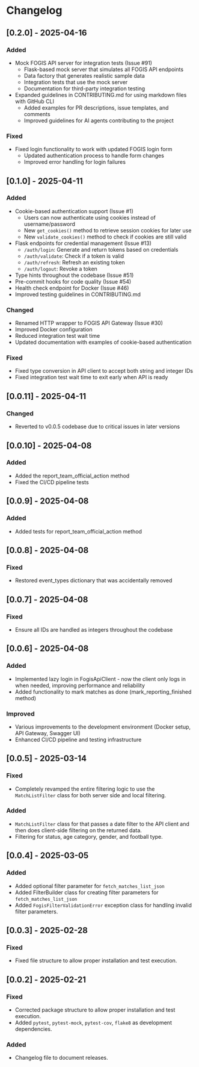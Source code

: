 # Changelog

## [0.2.0] - 2025-04-16

### Added
- Mock FOGIS API server for integration tests (Issue #91)
  - Flask-based mock server that simulates all FOGIS API endpoints
  - Data factory that generates realistic sample data
  - Integration tests that use the mock server
  - Documentation for third-party integration testing
- Expanded guidelines in CONTRIBUTING.md for using markdown files with GitHub CLI
  - Added examples for PR descriptions, issue templates, and comments
  - Improved guidelines for AI agents contributing to the project

### Fixed
- Fixed login functionality to work with updated FOGIS login form
  - Updated authentication process to handle form changes
  - Improved error handling for login failures

## [0.1.0] - 2025-04-11

### Added
- Cookie-based authentication support (Issue #1)
  - Users can now authenticate using cookies instead of username/password
  - New `get_cookies()` method to retrieve session cookies for later use
  - New `validate_cookies()` method to check if cookies are still valid
- Flask endpoints for credential management (Issue #13)
  - `/auth/login`: Generate and return tokens based on credentials
  - `/auth/validate`: Check if a token is valid
  - `/auth/refresh`: Refresh an existing token
  - `/auth/logout`: Revoke a token
- Type hints throughout the codebase (Issue #51)
- Pre-commit hooks for code quality (Issue #54)
- Health check endpoint for Docker (Issue #46)
- Improved testing guidelines in CONTRIBUTING.md

### Changed
- Renamed HTTP wrapper to FOGIS API Gateway (Issue #30)
- Improved Docker configuration
- Reduced integration test wait time
- Updated documentation with examples of cookie-based authentication

### Fixed
- Fixed type conversion in API client to accept both string and integer IDs
- Fixed integration test wait time to exit early when API is ready

## [0.0.11] - 2025-04-11

### Changed
- Reverted to v0.0.5 codebase due to critical issues in later versions

## [0.0.10] - 2025-04-08

### Added
- Added the report_team_official_action method
- Fixed the CI/CD pipeline tests

## [0.0.9] - 2025-04-08

### Added
- Added tests for report_team_official_action method

## [0.0.8] - 2025-04-08

### Fixed
- Restored event_types dictionary that was accidentally removed

## [0.0.7] - 2025-04-08

### Fixed
- Ensure all IDs are handled as integers throughout the codebase

## [0.0.6] - 2025-04-08

### Added
- Implemented lazy login in FogisApiClient - now the client only logs in when needed, improving performance and reliability
- Added functionality to mark matches as done (mark_reporting_finished method)

### Improved
- Various improvements to the development environment (Docker setup, API Gateway, Swagger UI)
- Enhanced CI/CD pipeline and testing infrastructure

## [0.0.5] - 2025-03-14

### Fixed
- Completely revamped the entire filtering logic to use the `MatchListFilter` class for both server side and local filtering.

### Added
- `MatchListFilter` class for that passes a date filter to the API client and then does client-side filtering on the returned data.
- Filtering for status, age category, gender, and football type.

## [0.0.4] - 2025-03-05

### Added
- Added optional filter parameter for `fetch_matches_list_json`
- Added FilterBuilder class for creating filter parameters for `fetch_matches_list_json`
- Added `FogisFilterValidationError` exception class for handling invalid filter parameters.

## [0.0.3] - 2025-02-28

### Fixed
- Fixed file structure to allow proper installation and test execution.

## [0.0.2] - 2025-02-21

### Fixed
- Corrected package structure to allow proper installation and test execution.
- Added `pytest`, `pytest-mock`, `pytest-cov`, `flake8` as development dependencies.

### Added
- Changelog file to document releases.
